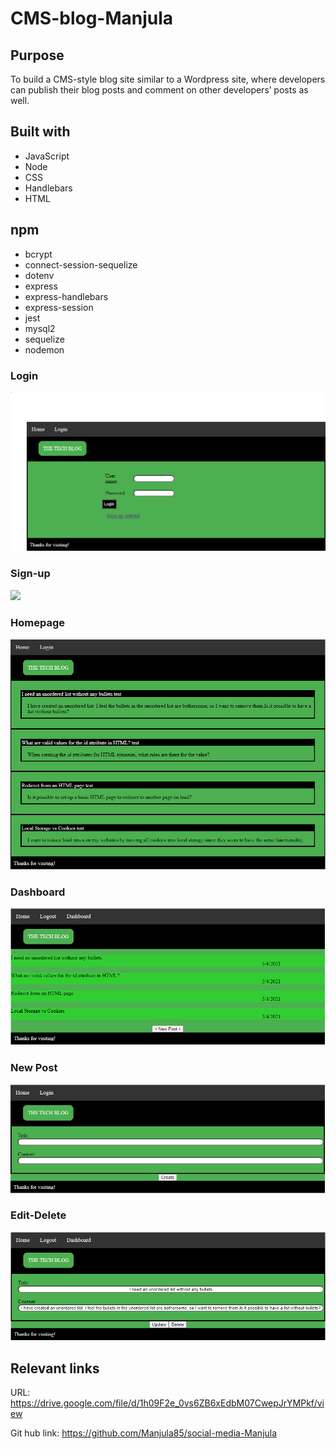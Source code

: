 # CMS-blog-Manjula

## Purpose
To build a CMS-style blog site similar to a Wordpress site, where developers can publish their blog posts and comment on other developers’ posts as well.

## Built with
* JavaScript
* Node
* CSS
* Handlebars
* HTML

## npm 
* bcrypt
* connect-session-sequelize
* dotenv
* express
* express-handlebars
* express-session
* jest
* mysql2
* sequelize
* nodemon

### Login

![](/images/login.PNG)

### Sign-up

![](/images/sing-up.PNG)

### Homepage

![](/images/homepage.PNG)

### Dashboard

![](/images/dashboard.PNG)

### New Post

![](/images/new-post.PNG)

### Edit-Delete

![](/images/edit-delete.PNG)


## Relevant links
URL: https://drive.google.com/file/d/1h09F2e_0vs6ZB6xEdbM07CwepJrYMPkf/view

Git hub link: https://github.com/Manjula85/social-media-Manjula
